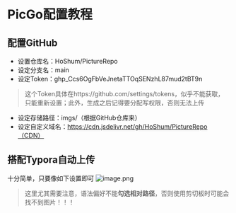 # PicGo配置教程

## 配置GitHub

* 设置仓库名：HoShum/PictureRepo
* 设定分支名：main
* 设定Token：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

> 这个Token具体在https://github.com/settings/tokens，似乎不能获取，只能重新设置；此外，生成之后记得要分配写权限，否则无法上传

* 设定存储路径：imgs/（根据GitHub仓库来）
* 设定自定义域名：https://cdn.jsdelivr.net/gh/HoShum/PictureRepo（CDN）

## 搭配Typora自动上传
十分简单，只要像如下设置即可
![image.png](https://cdn.jsdelivr.net/gh/HoShum/PictureRepo/imgs/202404131602126.png)
> 这里尤其需要注意，语法偏好不能**勾选相对路径**，否则使用剪切板时可能会找不到图片！！！
